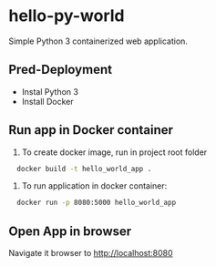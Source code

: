 # hello-py-world

Simple Python 3 containerized web application.

## Pred-Deployment

* Instal Python 3
* Install Docker

## Run app in Docker container

1. To create docker image, run in project root folder

``` bash
  docker build -t hello_world_app .
```

1. To run application in docker container:

``` bash
  docker run -p 8080:5000 hello_world_app
```

## Open App in browser

Navigate it browser to <http://localhost:8080>
